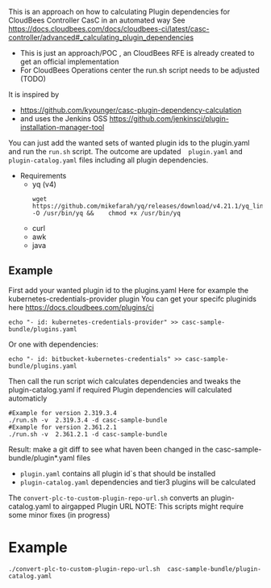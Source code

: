 This is an approach on how to calculating Plugin dependencies for CloudBees Controller CasC in an automated way
See https://docs.cloudbees.com/docs/cloudbees-ci/latest/casc-controller/advanced#_calculating_plugin_dependencies
* This is just an approach/POC , an CloudBees RFE is already created to get an official implementation
* For CloudBees Operations center the run.sh script needs to be adjusted (TODO)

It is inspired by
* https://github.com/kyounger/casc-plugin-dependency-calculation
* and uses the Jenkins OSS https://github.com/jenkinsci/plugin-installation-manager-tool

You can just add the wanted sets of wanted plugin ids to the plugin.yaml and run the `run.sh` script.
The outcome are updated`  plugin.yaml` and `plugin-catalog.yaml` files including all plugin dependencies.

* Requirements
  * yq (v4)
    ```
    wget https://github.com/mikefarah/yq/releases/download/v4.21.1/yq_linux_amd64  -O /usr/bin/yq &&    chmod +x /usr/bin/yq
    ```
  * curl
  * awk
  * java
    

## Example

First add your wanted plugin id to the plugins.yaml
Here for example the kubernetes-credentials-provider plugin
You can get your specifc pluginids here https://docs.cloudbees.com/plugins/ci
```
echo "- id: kubernetes-credentials-provider" >> casc-sample-bundle/plugins.yaml
```

Or one with dependencies:
```
echo "- id: bitbucket-kubernetes-credentials" >> casc-sample-bundle/plugins.yaml
```

Then call the run script wich calculates dependencies and tweaks the plugin-catalog.yaml if required
Plugin dependencies will calculated automaticly
```
#Example for version 2.319.3.4 
./run.sh -v  2.319.3.4 -d casc-sample-bundle
#Example for version 2.361.2.1 
./run.sh -v  2.361.2.1 -d casc-sample-bundle
```

Result: make a git diff to see what haven been changed in the casc-sample-bundle/plugin*.yaml files 

* `plugin.yaml` contains all plugin id`s that should be installed
* `plugin-catalog.yaml` dependencies and tier3 plugins will be calculated  



The `convert-plc-to-custom-plugin-repo-url.sh`  converts an plugin-catalog.yaml to airgapped Plugin URL
NOTE: This scripts might require some minor fixes (in progress)
# Example

```
./convert-plc-to-custom-plugin-repo-url.sh  casc-sample-bundle/plugin-catalog.yaml
```






